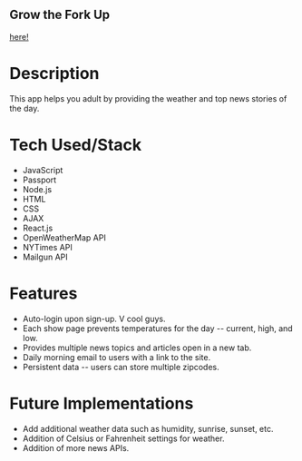 ## Grow the Fork Up

[here!](still-waters-28982.herokuapp.com)

# Description

This app helps you adult by providing the weather and top news stories of the day.

# Tech Used/Stack

* JavaScript
* Passport
* Node.js
* HTML
* CSS
* AJAX
* React.js
* OpenWeatherMap API
* NYTimes API
* Mailgun API

# Features

* Auto-login upon sign-up. V cool guys.
* Each show page prevents temperatures for the day -- current, high, and low.
* Provides multiple news topics and articles open in a new tab.
* Daily morning email to users with a link to the site.
* Persistent data -- users can store multiple zipcodes.

# Future Implementations

* Add additional weather data such as humidity, sunrise, sunset, etc.
* Addition of Celsius or Fahrenheit settings for weather.
* Addition of more news APIs.
